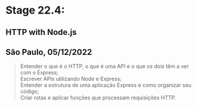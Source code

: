 # Stage 22.4:

## HTTP with Node.js
## São Paulo, 05/12/2022

> Entender o que é o HTTP, o que é uma API e o que os dois têm a ver com o Express;\
> Escrever APIs utilizando Node e Express;\
> Entender a estrutura de uma aplicação Express e como organizar seu código;\
> Criar rotas e aplicar funções que processam requisições HTTP.